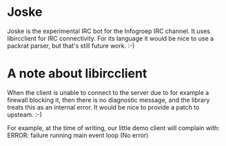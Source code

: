 Joske
=====

Joske is the experimental IRC bot for the Infogroep IRC channel.
It uses libircclient for IRC connectivity. For its language it would be nice
to use a packrat parser, but that's still future work. :-)

A note about libircclient
=========================
When the client is unable to connect to the server due to for example a
firewall blocking it, then there is no diagnostic message, and the library
treats this as an internal error. It would be nice to provide a patch to
upsteam. :-)

For example, at the time of writing, our little demo client will complain with:
ERROR: failure running main event loop (No error)
